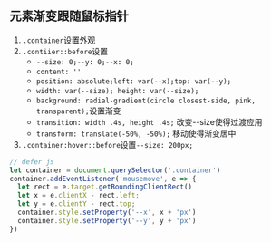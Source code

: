 

## 元素渐变跟随鼠标指针
1. `.container`设置外观
2. `.contiier::before`设置
    * `--size: 0;--y: 0;--x: 0;`
    * `content: ''`
    * `position: absolute;left: var(--x);top: var(--y);`
    * `width: var(--size); height: var(--size);`
    * `background: radial-gradient(circle closest-side, pink, transparent);`设置渐变
    * `transition: width .4s, height .4s;` 改变--size使得过渡应用
    * `transform: translate(-50%, -50%);` 移动使得渐变居中
3. `.container:hover::before`设置`--size: 200px;`

```javascript
// defer js
let container = document.querySelector('.container')
container.addEventListener('mousemove', e => {
  let rect = e.target.getBoundingClientRect()
  let x = e.clientX - rect.left;
  let y = e.clientY - rect.top;
  container.style.setProperty('--x', x + 'px')
  container.style.setProperty('--y', y + 'px')
})
```